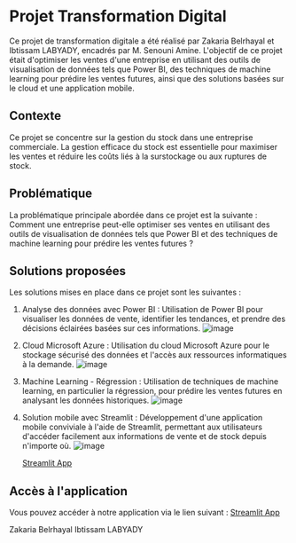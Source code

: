 #  Projet Transformation Digital

Ce projet de transformation digitale a été réalisé par Zakaria Belrhayal et Ibtissam LABYADY, encadrés par M. Senouni Amine. L'objectif de ce projet était d'optimiser les ventes d'une entreprise en utilisant des outils de visualisation de données tels que Power BI, des techniques de machine learning pour prédire les ventes futures, ainsi que des solutions basées sur le cloud et une application mobile.

## Contexte
Ce projet se concentre sur la gestion du stock dans une entreprise commerciale. La gestion efficace du stock est essentielle pour maximiser les ventes et réduire les coûts liés à la surstockage ou aux ruptures de stock.

## Problématique
La problématique principale abordée dans ce projet est la suivante : Comment une entreprise peut-elle optimiser ses ventes en utilisant des outils de visualisation de données tels que Power BI et des techniques de machine learning pour prédire les ventes futures ?

## Solutions proposées
Les solutions mises en place dans ce projet sont les suivantes :

1. Analyse des données avec Power BI : Utilisation de Power BI pour visualiser les données de vente, identifier les tendances, et prendre des décisions éclairées basées sur ces informations.
   ![image](https://github.com/ibtissam01/Digital-Transformation/assets/89752387/0dbc9794-7a1d-4b0b-b268-8c7d419c1b1b)


3. Cloud Microsoft Azure : Utilisation du cloud Microsoft Azure pour le stockage sécurisé des données et l'accès aux ressources informatiques à la demande.
   ![image](https://github.com/ibtissam01/Digital-Transformation/assets/89752387/765f65ba-d7f2-4339-8032-5305bc859fe3)


5. Machine Learning - Régression : Utilisation de techniques de machine learning, en particulier la régression, pour prédire les ventes futures en analysant les données historiques.
   ![image](https://github.com/ibtissam01/Digital-Transformation/assets/89752387/670fa096-aabc-4e45-a096-52c07b9bc32f)


6. Solution mobile avec Streamlit : Développement d'une application mobile conviviale à l'aide de Streamlit, permettant aux utilisateurs d'accéder facilement aux informations de vente et de stock depuis n'importe où.
   ![image](https://github.com/ibtissam01/Digital-Transformation/assets/89752387/4acdf760-5051-426f-a8e9-506e26e13dfd)

   [Streamlit App](ibtissam01-stocka-main-zty64w.streamlit.app)

## Accès à l'application
Vous pouvez accéder à notre application via le lien suivant : [Streamlit App](ibtissam01-stocka-main-zty64w.streamlit.app)

Zakaria Belrhayal
Ibtissam LABYADY
